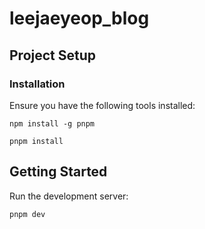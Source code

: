# leejaeyeop_blog

## Project Setup
### Installation
Ensure you have the following tools installed:
```
npm install -g pnpm
```
```
pnpm install
```
## Getting Started
Run the development server:
```
pnpm dev
```
